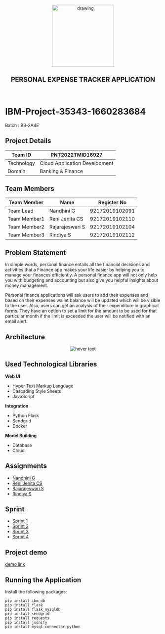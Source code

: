 <br>
<div align="center">
  <img src="https://upload.wikimedia.org/wikipedia/commons/5/51/IBM_logo.svg" align="center" alt="drawing" width="200" />
  <h2 align="center">PERSONAL EXPENSE TRACKER APPLICATION</h2>
</div><br>

# IBM-Project-35343-1660283684
Batch : B8-2A4E



## Project Details
| Team ID       | PNT2022TMID16927             |
| ------------- | -------------                |
| Technology    | Cloud Application Development|
|  Domain       | Banking & Finance            | 


## Team Members
| Team Member  | Name            | Register No    |
| -------------| -------------   | --------       |
| Team Lead    | Nandhini G      | 92172019102091 |
| Team Member1 | Reni Jenita CS  | 92172019102110 |
| Team Member2 | Rajarajeswari S | 92172019102104 |
| Team Member3 | Rindiya S       | 92172019102112 |

## Problem Statement 

In simple words, personal finance entails all the financial decisions and activities that a Finance app makes your life easier by helping you to manage your finances efficiently. A personal finance app will not only help you with budgeting and accounting but also give you helpful insights about money management.


Personal finance applications will ask users to add their expenses and based on their expenses wallet balance will be updated which will be visible to the user.  Also, users can get an analysis of their expenditure in graphical forms. They have an option to set a limit for the amount to be used for that particular month if the limit is exceeded the user will be notified with an email alert.

## Architecture
<p align="center">
  <img src="https://lh6.googleusercontent.com/rEq5ONu1NkSrSCO2bCYqPGfekO-jk-xyVo6TK1ZzwFrWosaBAzNpsiTcljCtT9wf0LvzUY18F9FTVzWBKTWCavF2lNG8N52IX6Ox6bJKd5uE7mTjU5_fG7Dh9OlY5g"  title="hover text">
</p>

## Used Technological Libraries

**Web UI**

- Hyper Text Markup Language
- Cascading Style Sheets
- JavaScript 

**Integration**

- Python Flask
- Sendgrid
- Docker

**Model Building**


- Database
- Cloud

## Assignments

- [Nandhini G](https://github.com/IBM-EPBL/IBM-Project-35343-1660283684/tree/main/Assignments/Team%20Lead)
- [Reni Jenita CS](https://github.com/IBM-EPBL/IBM-Project-35343-1660283684/tree/main/Assignments/Team%20Member%201)
- [Rajarajeswari S](https://github.com/IBM-EPBL/IBM-Project-35343-1660283684/tree/main/Assignments/Team%20Member%202)
- [Rindiya S](https://github.com/IBM-EPBL/IBM-Project-35343-1660283684/tree/main/Assignments/Team%20Member%203)

## Sprint

- [Sprint 1](https://github.com/IBM-EPBL/IBM-Project-35343-1660283684/tree/main/Project%20Development%20Phase/Sprint1)
- [Sprint 2](https://github.com/IBM-EPBL/IBM-Project-35343-1660283684/tree/main/Project%20Development%20Phase/Sprint2)
- [Sprint 3](https://github.com/IBM-EPBL/IBM-Project-35343-1660283684/tree/main/Project%20Development%20Phase/Sprint3)
- [Sprint 4](https://github.com/IBM-EPBL/IBM-Project-35343-1660283684/tree/main/Project%20Development%20Phase/Sprint4)

## Project demo 
 
   [demo link](https://drive.google.com/file/d/1zEIoTXa9SNmg9EOMNqcQl86OScAjuXvP/view?usp=share_link) 

## Running the Application


Install the following packages:

```
pip install ibm_db
pip install flask
pip install flask_mysqldb
pip install sendgrid
pip install requests 
pip install jsonify
pip install mysql-connector-python
```
